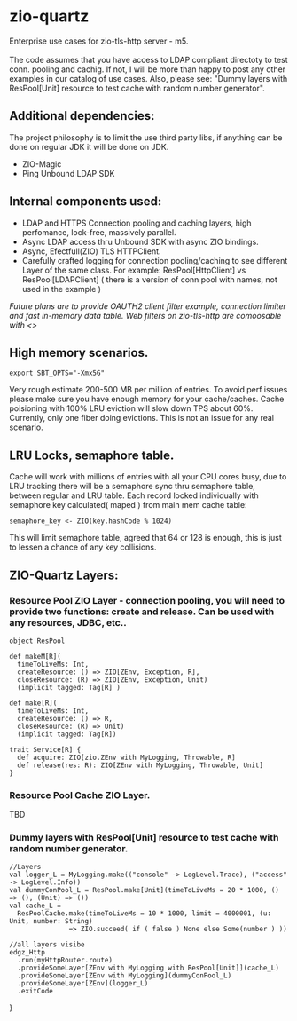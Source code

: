 # zio-quartz

Enterprise use cases for zio-tls-http server - m5.<br><br>
The code assumes that you have access to LDAP compliant directoty to test conn. pooling and cachig.
If not, I will be more than happy to post any other examples in our catalog of use cases.
Also, please see: "Dummy layers with ResPool[Unit] resource to test cache with random number generator".

## Additional dependencies:

The project philosophy is to limit the use third party libs, if anything can be done on regular JDK it will be done on JDK.

* ZIO-Magic
* Ping Unbound LDAP SDK

## Internal components used: 

* LDAP and HTTPS Connection pooling and caching layers, high perfomance, lock-free, massively parallel. 
* Async LDAP access thru Unbound SDK with async ZIO bindings.
* Async, Efectfull(ZIO) TLS HTTPClient.
* Carefully crafted logging for connection pooling/caching to see different Layer of the same class.  For example: ResPool[HttpClient] vs ResPool[LDAPClient] 
( there is a version of conn pool with names, not used in the example )

<i>
Future plans are to provide OAUTH2 client filter example, connection limiter and fast in-memory data table. 
Web filters on zio-tls-http are comoosable with <>
</i>  
  
 ## High memory scenarios.
 
    export SBT_OPTS="-Xmx5G" 
    
 Very rough estimate 200-500 MB per million of entries. To avoid perf issues please make sure you have enough memory for your cache/caches.
 Cache poisioning with 100% LRU eviction will slow down TPS about 60%. Currently, only one fiber doing evictions. This is not an issue for any real scenario.
 
 ## LRU Locks, semaphore table.
 
 Cache will work with millions of entries with all your CPU cores busy, due to LRU tracking there will be a semaphore sync thru semaphore table, between regular and LRU table.
 Each record locked individually with semaphore key calculated( maped ) from main mem cache table:  
 
    semaphore_key <- ZIO(key.hashCode % 1024)  
    
 This will limit semaphore table, agreed that 64 or 128 is enough, this is just to lessen a chance of any key collisions.   
  
 ## ZIO-Quartz Layers:
  
 ### Resource Pool ZIO Layer - connection pooling, you will need to provide two functions: create and release. Can be used with any resources, JDBC, etc..
 
    
    object ResPool
   
    def makeM[R](
      timeToLiveMs: Int,
      createResource: () => ZIO[ZEnv, Exception, R],
      closeResource: (R) => ZIO[ZEnv, Exception, Unit)
      (implicit tagged: Tag[R] )
  
    def make[R](
      timeToLiveMs: Int, 
      createResource: () => R,
      closeResource: (R) => Unit)
      (implicit tagged: Tag[R])
    
    trait Service[R] {
      def acquire: ZIO[zio.ZEnv with MyLogging, Throwable, R]
      def release(res: R): ZIO[ZEnv with MyLogging, Throwable, Unit]
    }
    
 ### Resource Pool Cache ZIO Layer.
 
 TBD
    
 ### Dummy layers with ResPool[Unit] resource to test cache with random number generator.
    
    //Layers
    val logger_L = MyLogging.make(("console" -> LogLevel.Trace), ("access" -> LogLevel.Info))
    val dummyConPool_L = ResPool.make[Unit](timeToLiveMs = 20 * 1000, () => (), (Unit) => ())
    val cache_L =
      ResPoolCache.make(timeToLiveMs = 10 * 1000, limit = 4000001, (u: Unit, number: String) 
                   => ZIO.succeed( if ( false ) None else Some(number ) ))

    //all layers visibe
    edgz_Http
      .run(myHttpRouter.route)
      .provideSomeLayer[ZEnv with MyLogging with ResPool[Unit]](cache_L)
      .provideSomeLayer[ZEnv with MyLogging](dummyConPool_L)
      .provideSomeLayer[ZEnv](logger_L)
      .exitCode
  }

    
